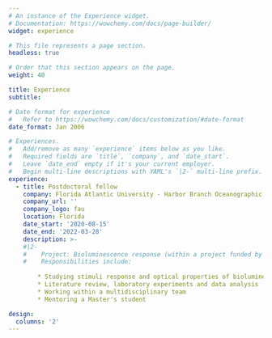 ```yaml
---
# An instance of the Experience widget.
# Documentation: https://wowchemy.com/docs/page-builder/
widget: experience

# This file represents a page section.
headless: true

# Order that this section appears on the page.
weight: 40

title: Experience
subtitle:

# Date format for experience
#   Refer to https://wowchemy.com/docs/customization/#date-format
date_format: Jan 2006

# Experiences.
#   Add/remove as many `experience` items below as you like.
#   Required fields are `title`, `company`, and `date_start`.
#   Leave `date_end` empty if it's your current employer.
#   Begin multi-line descriptions with YAML's `|2-` multi-line prefix.
experience:
  - title: Postdoctoral fellow
    company: Florida Atlantic University - Harbor Branch Oceanographic Institute
    company_url: ''
    company_logo: fau
    location: Florida
    date_start: '2020-08-15'
    date_end: '2022-03-28'
    description: >-
    #|2-
    #    Project: Bioluminescence response (within a project funded by the Office of Naval Research)
    #    Responsibilities include:
        
        * Studying stimuli response and optical properties of bioluminescent plankton
        * Literature review, laboratory experiments and data analysis
        * Working within a multidisciplinary team
        * Mentoring a Master's student

design:
  columns: '2'
---
```

